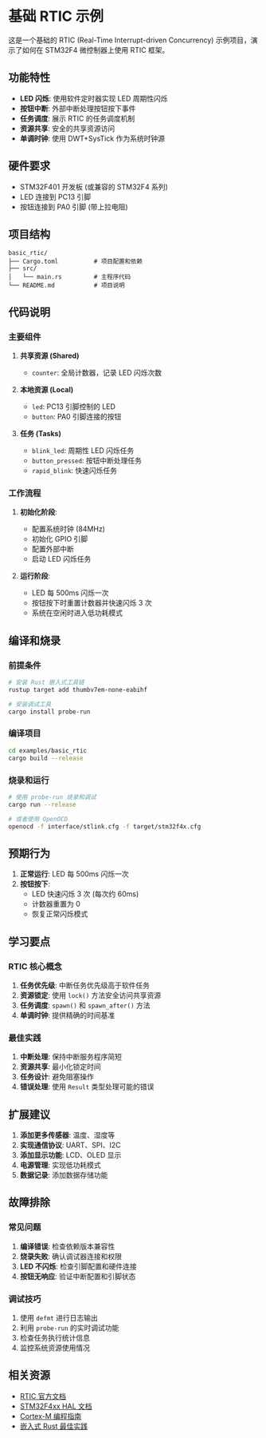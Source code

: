 # 基础 RTIC 示例

这是一个基础的 RTIC (Real-Time Interrupt-driven Concurrency) 示例项目，演示了如何在 STM32F4 微控制器上使用 RTIC 框架。

## 功能特性

- **LED 闪烁**: 使用软件定时器实现 LED 周期性闪烁
- **按钮中断**: 外部中断处理按钮按下事件
- **任务调度**: 展示 RTIC 的任务调度机制
- **资源共享**: 安全的共享资源访问
- **单调时钟**: 使用 DWT+SysTick 作为系统时钟源

## 硬件要求

- STM32F401 开发板 (或兼容的 STM32F4 系列)
- LED 连接到 PC13 引脚
- 按钮连接到 PA0 引脚 (带上拉电阻)

## 项目结构

```
basic_rtic/
├── Cargo.toml          # 项目配置和依赖
├── src/
│   └── main.rs         # 主程序代码
└── README.md           # 项目说明
```

## 代码说明

### 主要组件

1. **共享资源 (Shared)**
   - `counter`: 全局计数器，记录 LED 闪烁次数

2. **本地资源 (Local)**
   - `led`: PC13 引脚控制的 LED
   - `button`: PA0 引脚连接的按钮

3. **任务 (Tasks)**
   - `blink_led`: 周期性 LED 闪烁任务
   - `button_pressed`: 按钮中断处理任务
   - `rapid_blink`: 快速闪烁任务

### 工作流程

1. **初始化阶段**:
   - 配置系统时钟 (84MHz)
   - 初始化 GPIO 引脚
   - 配置外部中断
   - 启动 LED 闪烁任务

2. **运行阶段**:
   - LED 每 500ms 闪烁一次
   - 按钮按下时重置计数器并快速闪烁 3 次
   - 系统在空闲时进入低功耗模式

## 编译和烧录

### 前提条件

```bash
# 安装 Rust 嵌入式工具链
rustup target add thumbv7em-none-eabihf

# 安装调试工具
cargo install probe-run
```

### 编译项目

```bash
cd examples/basic_rtic
cargo build --release
```

### 烧录和运行

```bash
# 使用 probe-run 烧录和调试
cargo run --release

# 或者使用 OpenOCD
openocd -f interface/stlink.cfg -f target/stm32f4x.cfg
```

## 预期行为

1. **正常运行**: LED 每 500ms 闪烁一次
2. **按钮按下**: 
   - LED 快速闪烁 3 次 (每次约 60ms)
   - 计数器重置为 0
   - 恢复正常闪烁模式

## 学习要点

### RTIC 核心概念

1. **任务优先级**: 中断任务优先级高于软件任务
2. **资源锁定**: 使用 `lock()` 方法安全访问共享资源
3. **任务调度**: `spawn()` 和 `spawn_after()` 方法
4. **单调时钟**: 提供精确的时间基准

### 最佳实践

1. **中断处理**: 保持中断服务程序简短
2. **资源共享**: 最小化锁定时间
3. **任务设计**: 避免阻塞操作
4. **错误处理**: 使用 `Result` 类型处理可能的错误

## 扩展建议

1. **添加更多传感器**: 温度、湿度等
2. **实现通信协议**: UART、SPI、I2C
3. **添加显示功能**: LCD、OLED 显示
4. **电源管理**: 实现低功耗模式
5. **数据记录**: 添加数据存储功能

## 故障排除

### 常见问题

1. **编译错误**: 检查依赖版本兼容性
2. **烧录失败**: 确认调试器连接和权限
3. **LED 不闪烁**: 检查引脚配置和硬件连接
4. **按钮无响应**: 验证中断配置和引脚状态

### 调试技巧

1. 使用 `defmt` 进行日志输出
2. 利用 `probe-run` 的实时调试功能
3. 检查任务执行统计信息
4. 监控系统资源使用情况

## 相关资源

- [RTIC 官方文档](https://rtic.rs/)
- [STM32F4xx HAL 文档](https://docs.rs/stm32f4xx-hal/)
- [Cortex-M 编程指南](https://docs.rust-embedded.org/book/)
- [嵌入式 Rust 最佳实践](https://docs.rust-embedded.org/embedonomicon/)
